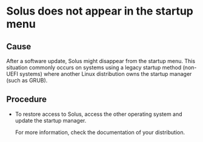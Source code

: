# Solus does not appear in the startup menu

## Cause

After a software update, Solus might disappear from the startup menu. This situation commonly occurs on systems using a legacy startup method (non-UEFI systems) where another Linux distribution owns the startup manager (such as GRUB).

## Procedure
- To restore access to Solus, access the other operating system and update the startup manager. 

  For more information, check the documentation of your distribution.